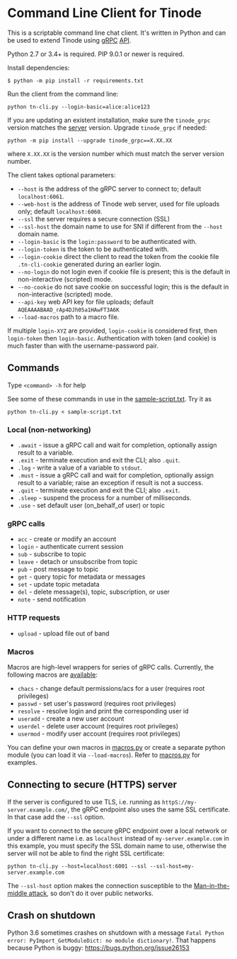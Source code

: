 # Command Line Client for Tinode

This is a scriptable command line chat client. It's written in Python and can be used to extend Tinode using [gRPC](https://grpc.io) [API](../pbx/).

Python 2.7 or 3.4+ is required. PIP 9.0.1 or newer is required.

Install dependencies:
```
$ python -m pip install -r requirements.txt
```

Run the client from the command line:
```
python tn-cli.py --login-basic=alice:alice123
```

If you are updating an existent installation, make sure the `tinode_grpc` version matches the [server](../server/) version. Upgrade `tinode_grpc` if needed:
```
python -m pip install --upgrade tinode_grpc==X.XX.XX
```
where `X.XX.XX` is the version number which must match the server version number.

The client takes optional parameters:

 * `--host` is the address of the gRPC server to connect to; default `localhost:6061`.
 * `--web-host` is the address of Tinode web server, used for file uploads only; default `localhost:6060`.
 * `--ssl` the server requires a secure connection (SSL)
 * `--ssl-host` the domain name to use for SNI if different from the `--host` domain name.
 * `--login-basic` is the `login:password` to be authenticated with.
 * `--login-token` is the token to be authenticated with.
 * `--login-cookie` direct the client to read the token from the cookie file `.tn-cli-cookie` generated during an earlier login.
 * `--no-login` do not login even if cookie file is present; this is the default in non-interactive (scripted) mode.
 * `--no-cookie` do not save cookie on successful login; this is the default in non-interactive (scripted) mode.
 * `--api-key` web API key for file uploads; default `AQEAAAABAAD_rAp4DJh05a1HAwFT3A6K`
 * `--load-macros` path to a macro file.

If multiple `login-XYZ` are provided, `login-cookie` is considered first, then `login-token` then `login-basic`. Authentication with token (and cookie) is much faster than with the username-password pair.

## Commands

Type `<command> -h` for help

See some of these commands in use in the [sample-script.txt](sample-script.txt). Try it as
```
python tn-cli.py < sample-script.txt
```

### Local (non-networking)

* `.await` - issue a gRPC call and wait for completion, optionally assign result to a variable.
* `.exit` - terminate execution and exit the CLI; also `.quit`.
* `.log` - write a value of a variable to `stdout`.
* `.must` - issue a gRPC call and wait for completion, optionally assign result to a variable; raise an exception if result is not a success.
* `.quit` - terminate execution and exit the CLI; also `.exit`.
* `.sleep` - suspend the process for a number of milliseconds.
* `.use` - set default user (on_behalf_of user) or topic

### gRPC calls

* `acc` - create  or modify an account
* `login` - authenticate current session
* `sub` - subscribe to topic
* `leave` - detach or unsubscribe from topic
* `pub` - post message to topic
* `get` - query topic for metadata or messages
* `set` - update topic metadata
* `del` - delete message(s), topic, subscription, or user
* `note` - send notification

### HTTP requests

* `upload` - upload file out of band

### Macros

Macros are high-level wrappers for series of gRPC calls. Currently, the following macros are [available](macros.py):

* `chacs` - change default permissions/acs for a user (requires root privileges)
* `passwd` - set user's password (requires root privileges)
* `resolve` - resolve login and print the corresponding user id
* `useradd` - create a new user account
* `userdel` - delete user account (requires root privileges)
* `usermod` - modify user account (requires root privileges)

You can define your own macros in [macros.py](macros.py) or create a separate python module (you can load it via `--load-macros`).
Refer to [macros.py](macros.py) for examples.

## Connecting to secure (HTTPS) server

If the server is configured to use TLS, i.e. running as `httpS://my-server.example.com/`, the gRPC endpoint also uses the same SSL certificate. In that case add the `--ssl` option.

If you want to connect to the secure gRPC endpoint over a local network or under a different name i.e. as `localhost` instead of  `my-server.example.com` in this example, you must specify the SSL domain name to use, otherwise the server will not be able to find the right SSL certificate:
```
python tn-cli.py --host=localhost:6001 --ssl --ssl-host=my-server.example.com
```
The `--ssl-host` option makes the connection susceptible to the [Man-in-the-middle attack](https://en.wikipedia.org/wiki/Man-in-the-middle_attack), so don't do it over public networks.

## Crash on shutdown

Python 3.6 sometimes crashes on shutdown with a message `Fatal Python error: PyImport_GetModuleDict: no module dictionary!`. That happens because Python is buggy: https://bugs.python.org/issue26153
